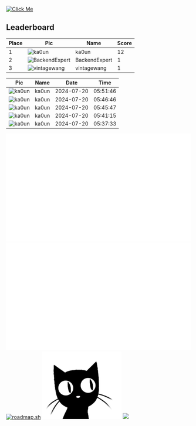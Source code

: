 
[![Click Me](https://via.placeholder.com/200)](https://github.com/ka0un/ka0un/issues/new?title=Cookie+Click&body=I+clicked+the+cookie!)

## Leaderboard

<!-- LEADERBOARD_START -->
| Place | Pic | Name | Score |
|-------|-------------|------|-------|
| 1 | ![ka0un](https://github.com/ka0un.png?size=40) | ka0un |  12 |
| 2 | ![BackendExpert](https://github.com/BackendExpert.png?size=40) | BackendExpert |  1 |
| 3 | ![vintagewang](https://github.com/vintagewang.png?size=40) | vintagewang |  1 |

<!-- LEADERBOARD_END -->
<!-- LAST_START -->
| Pic | Name | Date | Time |
|-------------|------|------|------|
| ![ka0un](https://github.com/ka0un.png?size=40) | ka0un | 2024-07-20 | 05:51:46 |
| ![ka0un](https://github.com/ka0un.png?size=40) | ka0un | 2024-07-20 | 05:46:46 |
| ![ka0un](https://github.com/ka0un.png?size=40) | ka0un | 2024-07-20 | 05:45:47 |
| ![ka0un](https://github.com/ka0un.png?size=40) | ka0un | 2024-07-20 | 05:41:15 |
| ![ka0un](https://github.com/ka0un.png?size=40) | ka0un | 2024-07-20 | 05:37:33 |
<!-- LAST_END -->

![](https://raw.githubusercontent.com/ka0un/profilestats/master/generated/overview.svg#gh-dark-mode-only) ![](https://raw.githubusercontent.com/ka0un/profilestats/master/generated/languages.svg#gh-dark-mode-only) 
[![roadmap.sh](https://roadmap.sh/card/wide/644a81e7e27257737498eefa?variant=dark&roadmaps=java%2Cbackend%2Cspring-boot%2Csoftware-design-architecture)](https://roadmap.sh/u/aaa) ![](https://github.com/ka0un/CalC/blob/main/cat.gif?raw=true)
![](https://hit.yhype.me/github/profile?user_id=88395585)
